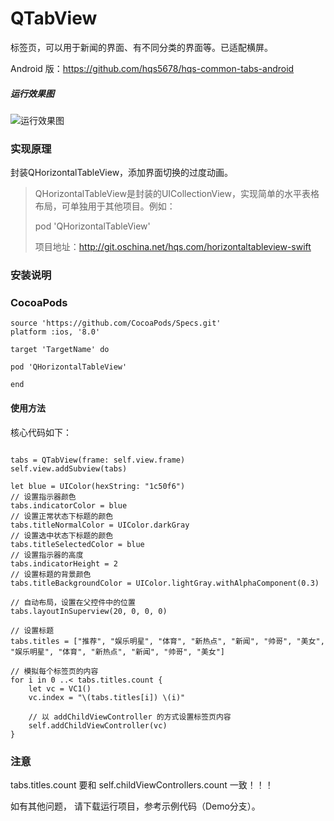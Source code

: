 # QTabView

标签页，可以用于新闻的界面、有不同分类的界面等。已适配横屏。

Android 版：https://github.com/hqs5678/hqs-common-tabs-android

##### 运行效果图
![运行效果图](https://github.com/hqs5678/qtabs-swift/blob/master/2017-08-24%2017_35_32.gif)

### 实现原理
封装QHorizontalTableView，添加界面切换的过度动画。

> QHorizontalTableView是封装的UICollectionView，实现简单的水平表格布局，可单独用于其他项目。例如：
> 
> pod 'QHorizontalTableView'
> 
> 项目地址：http://git.oschina.net/hqs.com/horizontaltableview-swift

### 安装说明
### CocoaPods
```
source 'https://github.com/CocoaPods/Specs.git'
platform :ios, '8.0'

target 'TargetName' do

pod 'QHorizontalTableView'

end
```

 
#### 使用方法

核心代码如下：

```

tabs = QTabView(frame: self.view.frame)
self.view.addSubview(tabs)

let blue = UIColor(hexString: "1c50f6")
// 设置指示器颜色
tabs.indicatorColor = blue
// 设置正常状态下标题的颜色
tabs.titleNormalColor = UIColor.darkGray
// 设置选中状态下标题的颜色
tabs.titleSelectedColor = blue
// 设置指示器的高度
tabs.indicatorHeight = 2
// 设置标题的背景颜色
tabs.titleBackgroundColor = UIColor.lightGray.withAlphaComponent(0.3)

// 自动布局，设置在父控件中的位置
tabs.layoutInSuperview(20, 0, 0, 0)

// 设置标题
tabs.titles = ["推荐", "娱乐明星", "体育", "新热点", "新闻", "帅哥", "美女", "娱乐明星", "体育", "新热点", "新闻", "帅哥", "美女"]

// 模拟每个标签页的内容
for i in 0 ..< tabs.titles.count {
    let vc = VC1()
    vc.index = "\(tabs.titles[i]) \(i)"
    
    // 以 addChildViewController 的方式设置标签页内容
    self.addChildViewController(vc)
}

```

### 注意
tabs.titles.count 要和 self.childViewControllers.count 一致！！！


如有其他问题， 请下载运行项目，参考示例代码（Demo分支）。
